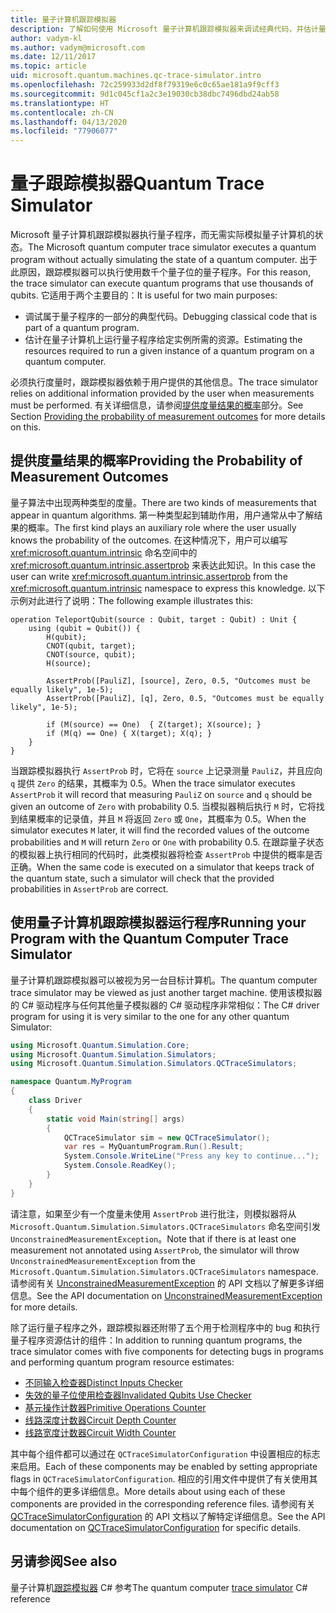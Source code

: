 ```yaml
---
title: 量子计算机跟踪模拟器
description: 了解如何使用 Microsoft 量子计算机跟踪模拟器来调试经典代码，并估计量子程序的资源要求。
author: vadym-kl
ms.author: vadym@microsoft.com
ms.date: 12/11/2017
ms.topic: article
uid: microsoft.quantum.machines.qc-trace-simulator.intro
ms.openlocfilehash: 72c259933d2df8f79319e6c0c65ae181a9f9cff3
ms.sourcegitcommit: 9d1c045cf1a2c3e19030cb38dbc7496dbd24ab58
ms.translationtype: HT
ms.contentlocale: zh-CN
ms.lasthandoff: 04/13/2020
ms.locfileid: "77906077"
---
```

# <a name="quantum-trace-simulator"></a><span data-ttu-id="08403-103">量子跟踪模拟器</span><span class="sxs-lookup"><span data-stu-id="08403-103">Quantum Trace Simulator</span></span>

<span data-ttu-id="08403-104">Microsoft 量子计算机跟踪模拟器执行量子程序，而无需实际模拟量子计算机的状态。</span><span class="sxs-lookup"><span data-stu-id="08403-104">The Microsoft quantum computer trace simulator executes a quantum program without actually simulating the state of a quantum computer.</span></span>  <span data-ttu-id="08403-105">出于此原因，跟踪模拟器可以执行使用数千个量子位的量子程序。</span><span class="sxs-lookup"><span data-stu-id="08403-105">For this reason, the trace simulator can execute quantum programs that use thousands of qubits.</span></span>  <span data-ttu-id="08403-106">它适用于两个主要目的：</span><span class="sxs-lookup"><span data-stu-id="08403-106">It is useful for two main purposes:</span></span> 

* <span data-ttu-id="08403-107">调试属于量子程序的一部分的典型代码。</span><span class="sxs-lookup"><span data-stu-id="08403-107">Debugging classical code that is part of a quantum program.</span></span> 
* <span data-ttu-id="08403-108">估计在量子计算机上运行量子程序给定实例所需的资源。</span><span class="sxs-lookup"><span data-stu-id="08403-108">Estimating the resources required to run a given instance of a quantum program on a quantum computer.</span></span>

<span data-ttu-id="08403-109">必须执行度量时，跟踪模拟器依赖于用户提供的其他信息。</span><span class="sxs-lookup"><span data-stu-id="08403-109">The trace simulator relies on additional information provided by the user when measurements must be performed.</span></span> <span data-ttu-id="08403-110">有关详细信息，请参阅[提供度量结果的概率](#providing-the-probability-of-measurement-outcomes)部分。</span><span class="sxs-lookup"><span data-stu-id="08403-110">See Section [Providing the probability of measurement outcomes](#providing-the-probability-of-measurement-outcomes) for more details on this.</span></span> 

## <a name="providing-the-probability-of-measurement-outcomes"></a><span data-ttu-id="08403-111">提供度量结果的概率</span><span class="sxs-lookup"><span data-stu-id="08403-111">Providing the Probability of Measurement Outcomes</span></span>

<span data-ttu-id="08403-112">量子算法中出现两种类型的度量。</span><span class="sxs-lookup"><span data-stu-id="08403-112">There are two kinds of measurements that appear in quantum algorithms.</span></span> <span data-ttu-id="08403-113">第一种类型起到辅助作用，用户通常从中了解结果的概率。</span><span class="sxs-lookup"><span data-stu-id="08403-113">The first kind plays an auxiliary role where the user usually knows the probability of the outcomes.</span></span> <span data-ttu-id="08403-114">在这种情况下，用户可以编写 <xref:microsoft.quantum.intrinsic> 命名空间中的 <xref:microsoft.quantum.intrinsic.assertprob> 来表达此知识。</span><span class="sxs-lookup"><span data-stu-id="08403-114">In this case the user can write <xref:microsoft.quantum.intrinsic.assertprob> from the <xref:microsoft.quantum.intrinsic> namespace to express this knowledge.</span></span> <span data-ttu-id="08403-115">以下示例对此进行了说明：</span><span class="sxs-lookup"><span data-stu-id="08403-115">The following example illustrates this:</span></span>

```qsharp
operation TeleportQubit(source : Qubit, target : Qubit) : Unit {
    using (qubit = Qubit()) {
        H(qubit);
        CNOT(qubit, target);
        CNOT(source, qubit);
        H(source);

        AssertProb([PauliZ], [source], Zero, 0.5, "Outcomes must be equally likely", 1e-5);
        AssertProb([PauliZ], [q], Zero, 0.5, "Outcomes must be equally likely", 1e-5);

        if (M(source) == One)  { Z(target); X(source); }
        if (M(q) == One) { X(target); X(q); }
    }
}
```

<span data-ttu-id="08403-116">当跟踪模拟器执行 `AssertProb` 时，它将在 `source` 上记录测量 `PauliZ`，并且应向 `q` 提供 `Zero` 的结果，其概率为 0.5。</span><span class="sxs-lookup"><span data-stu-id="08403-116">When the trace simulator executes `AssertProb` it will record that measuring `PauliZ` on `source` and `q` should be given an outcome of `Zero` with probability 0.5.</span></span> <span data-ttu-id="08403-117">当模拟器稍后执行 `M` 时，它将找到结果概率的记录值，并且 `M` 将返回 `Zero` 或 `One`，其概率为 0.5。</span><span class="sxs-lookup"><span data-stu-id="08403-117">When the simulator executes `M` later, it will find the recorded values of the outcome probabilities and `M` will return `Zero` or `One` with probability 0.5.</span></span> <span data-ttu-id="08403-118">在跟踪量子状态的模拟器上执行相同的代码时，此类模拟器将检查 `AssertProb` 中提供的概率是否正确。</span><span class="sxs-lookup"><span data-stu-id="08403-118">When the same code is executed on a simulator that keeps track of the quantum state, such a simulator will check that the provided probabilities in `AssertProb` are correct.</span></span>

## <a name="running-your-program-with-the-quantum-computer-trace-simulator"></a><span data-ttu-id="08403-119">使用量子计算机跟踪模拟器运行程序</span><span class="sxs-lookup"><span data-stu-id="08403-119">Running your Program with the Quantum Computer Trace Simulator</span></span> 

<span data-ttu-id="08403-120">量子计算机跟踪模拟器可以被视为另一台目标计算机。</span><span class="sxs-lookup"><span data-stu-id="08403-120">The quantum computer trace simulator may be viewed as just another target machine.</span></span> <span data-ttu-id="08403-121">使用该模拟器的 C# 驱动程序与任何其他量子模拟器的 C# 驱动程序非常相似：</span><span class="sxs-lookup"><span data-stu-id="08403-121">The C# driver program for using it is very similar to the one for any other quantum Simulator:</span></span> 

```csharp
using Microsoft.Quantum.Simulation.Core;
using Microsoft.Quantum.Simulation.Simulators;
using Microsoft.Quantum.Simulation.Simulators.QCTraceSimulators;

namespace Quantum.MyProgram
{
    class Driver
    {
        static void Main(string[] args)
        {
            QCTraceSimulator sim = new QCTraceSimulator();
            var res = MyQuantumProgram.Run().Result;
            System.Console.WriteLine("Press any key to continue...");
            System.Console.ReadKey();
        }
    }
}
```

<span data-ttu-id="08403-122">请注意，如果至少有一个度量未使用 `AssertProb` 进行批注，则模拟器将从 `Microsoft.Quantum.Simulation.Simulators.QCTraceSimulators` 命名空间引发 `UnconstrainedMeasurementException`。</span><span class="sxs-lookup"><span data-stu-id="08403-122">Note that if there is at least one measurement not annotated using `AssertProb`, the simulator will throw `UnconstrainedMeasurementException` from the `Microsoft.Quantum.Simulation.Simulators.QCTraceSimulators` namespace.</span></span> <span data-ttu-id="08403-123">请参阅有关 [UnconstrainedMeasurementException](xref:Microsoft.Quantum.Simulation.Simulators.QCTraceSimulators.UnconstrainedMeasurementException) 的 API 文档以了解更多详细信息。</span><span class="sxs-lookup"><span data-stu-id="08403-123">See the API documentation on [UnconstrainedMeasurementException](xref:Microsoft.Quantum.Simulation.Simulators.QCTraceSimulators.UnconstrainedMeasurementException) for more details.</span></span>

<span data-ttu-id="08403-124">除了运行量子程序之外，跟踪模拟器还附带了五个用于检测程序中的 bug 和执行量子程序资源估计的组件：</span><span class="sxs-lookup"><span data-stu-id="08403-124">In addition to running quantum programs, the trace simulator comes with five components for detecting bugs in programs and performing quantum program resource estimates:</span></span> 

* [<span data-ttu-id="08403-125">不同输入检查器</span><span class="sxs-lookup"><span data-stu-id="08403-125">Distinct Inputs Checker</span></span>](xref:microsoft.quantum.machines.qc-trace-simulator.distinct-inputs)
* [<span data-ttu-id="08403-126">失效的量子位使用检查器</span><span class="sxs-lookup"><span data-stu-id="08403-126">Invalidated Qubits Use Checker</span></span>](xref:microsoft.quantum.machines.qc-trace-simulator.invalidated-qubits)
* [<span data-ttu-id="08403-127">基元操作计数器</span><span class="sxs-lookup"><span data-stu-id="08403-127">Primitive Operations Counter</span></span>](xref:microsoft.quantum.machines.qc-trace-simulator.primitive-counter)
* [<span data-ttu-id="08403-128">线路深度计数器</span><span class="sxs-lookup"><span data-stu-id="08403-128">Circuit Depth Counter</span></span>](xref:microsoft.quantum.machines.qc-trace-simulator.depth-counter)
* [<span data-ttu-id="08403-129">线路宽度计数器</span><span class="sxs-lookup"><span data-stu-id="08403-129">Circuit Width Counter</span></span>](xref:microsoft.quantum.machines.qc-trace-simulator.width-counter)

<span data-ttu-id="08403-130">其中每个组件都可以通过在 `QCTraceSimulatorConfiguration` 中设置相应的标志来启用。</span><span class="sxs-lookup"><span data-stu-id="08403-130">Each of these components may be enabled by setting appropriate flags in `QCTraceSimulatorConfiguration`.</span></span> <span data-ttu-id="08403-131">相应的引用文件中提供了有关使用其中每个组件的更多详细信息。</span><span class="sxs-lookup"><span data-stu-id="08403-131">More details about using each of these components are provided in the corresponding reference files.</span></span> <span data-ttu-id="08403-132">请参阅有关 [QCTraceSimulatorConfiguration](https://docs.microsoft.com/dotnet/api/Microsoft.Quantum.Simulation.Simulators.QCTraceSimulators.QCTraceSimulatorConfiguration) 的 API 文档以了解特定详细信息。</span><span class="sxs-lookup"><span data-stu-id="08403-132">See the API documentation on [QCTraceSimulatorConfiguration](https://docs.microsoft.com/dotnet/api/Microsoft.Quantum.Simulation.Simulators.QCTraceSimulators.QCTraceSimulatorConfiguration) for specific details.</span></span>

## <a name="see-also"></a><span data-ttu-id="08403-133">另请参阅</span><span class="sxs-lookup"><span data-stu-id="08403-133">See also</span></span>
<span data-ttu-id="08403-134">量子计算机[跟踪模拟器](xref:Microsoft.Quantum.Simulation.Simulators.QCTraceSimulators.QCTraceSimulator) C# 参考</span><span class="sxs-lookup"><span data-stu-id="08403-134">The quantum computer [trace simulator](xref:Microsoft.Quantum.Simulation.Simulators.QCTraceSimulators.QCTraceSimulator) C# reference</span></span> 

